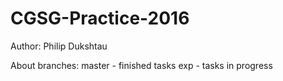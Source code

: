 # CGSG-Practice-2016
Author: Philip Dukshtau

About branches:
  master - finished tasks
  exp -  tasks in progress
